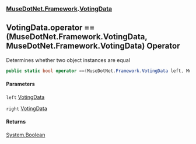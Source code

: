 ### [MuseDotNet.Framework](./MuseDotNet-Framework.md 'MuseDotNet.Framework').[VotingData](./VotingData.md 'MuseDotNet.Framework.VotingData')
## VotingData.operator ==(MuseDotNet.Framework.VotingData, MuseDotNet.Framework.VotingData) Operator
Determines whether two object instances are equal  
```csharp
public static bool operator ==(MuseDotNet.Framework.VotingData left, MuseDotNet.Framework.VotingData right);
```
#### Parameters
<a name='MuseDotNet-Framework-VotingData-op_Equality(MuseDotNet-Framework-VotingData_MuseDotNet-Framework-VotingData)-left'></a>
`left` [VotingData](./VotingData.md 'MuseDotNet.Framework.VotingData')  
  
<a name='MuseDotNet-Framework-VotingData-op_Equality(MuseDotNet-Framework-VotingData_MuseDotNet-Framework-VotingData)-right'></a>
`right` [VotingData](./VotingData.md 'MuseDotNet.Framework.VotingData')  
  
#### Returns
[System.Boolean](https://docs.microsoft.com/en-us/dotnet/api/System.Boolean 'System.Boolean')  
